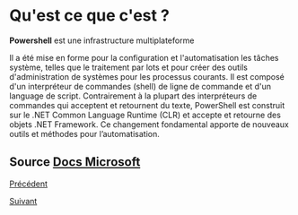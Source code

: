 # Qu'est ce que c'est ?

**Powershell** est une infrastructure multiplateforme

Il a été mise en forme pour la configuration et l'automatisation les tâches système, telles que le traitement par lots et pour créer des outils d'administration de systèmes pour les processus courants.
Il est composé d'un interpréteur de commandes (shell) de ligne de commande et d'un language de script.
Contrairement à la plupart des interpréteurs de commandes qui acceptent et retournent du texte, PowerShell est construit sur le .NET Common Language Runtime (CLR)
 et accepte et retourne des objets .NET Framework. Ce changement fondamental apporte de nouveaux outils et méthodes pour l’automatisation.
 
 ## Source [Docs Microsoft](https://docs.microsoft.com/fr-fr/powershell/scripting/overview?view=powershell-7.1)

[Précédent](https://github.com/YasserSeryas/Linux/blob/main/Histoire.md)

[Suivant](https://github.com/YasserSeryas/Linux/blob/main/LigneDeCommande.md)
